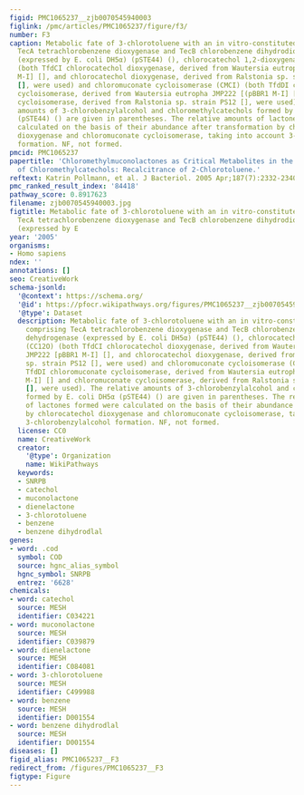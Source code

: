 ```yaml
---
figid: PMC1065237__zjb0070545940003
figlink: /pmc/articles/PMC1065237/figure/f3/
number: F3
caption: Metabolic fate of 3-chlorotoluene with an in vitro-constituted pathway comprising
  TecA tetrachlorobenzene dioxygenase and TecB chlorobenzene dihydrodiol dehydrogenase
  (expressed by E. coli DH5α) (pSTE44) (), chlorocatechol 1,2-dioxygenase (CC12O)
  (both TfdCI chlorocatechol dioxygenase, derived from Wautersia eutropha JMP222 [pBBR1
  M-I] [], and chlorocatechol dioxygenase, derived from Ralstonia sp. strain PS12
  [], were used) and chloromuconate cycloisomerase (CMCI) (both TfdDI chloromuconate
  cycloisomerase, derived from Wautersia eutropha JMP222 [(pBBR1 M-I] [] and chloromuconate
  cycloisomerase, derived from Ralstonia sp. strain PS12 [], were used). The relative
  amounts of 3-chlorobenzylalcohol and chloromethylcatechols formed by E. coli DH5α
  (pSTE44) () are given in parentheses. The relative amounts of lactones formed were
  calculated on the basis of their abundance after transformation by chlorocatechol
  dioxygenase and chloromuconate cycloisomerase, taking into account 3-chlorobenzylalcohol
  formation. NF, not formed.
pmcid: PMC1065237
papertitle: 'Chloromethylmuconolactones as Critical Metabolites in the Degradation
  of Chloromethylcatechols: Recalcitrance of 2-Chlorotoluene.'
reftext: Katrin Pollmann, et al. J Bacteriol. 2005 Apr;187(7):2332-2340.
pmc_ranked_result_index: '84418'
pathway_score: 0.8917623
filename: zjb0070545940003.jpg
figtitle: Metabolic fate of 3-chlorotoluene with an in vitro-constituted pathway comprising
  TecA tetrachlorobenzene dioxygenase and TecB chlorobenzene dihydrodiol dehydrogenase
  (expressed by E
year: '2005'
organisms:
- Homo sapiens
ndex: ''
annotations: []
seo: CreativeWork
schema-jsonld:
  '@context': https://schema.org/
  '@id': https://pfocr.wikipathways.org/figures/PMC1065237__zjb0070545940003.html
  '@type': Dataset
  description: Metabolic fate of 3-chlorotoluene with an in vitro-constituted pathway
    comprising TecA tetrachlorobenzene dioxygenase and TecB chlorobenzene dihydrodiol
    dehydrogenase (expressed by E. coli DH5α) (pSTE44) (), chlorocatechol 1,2-dioxygenase
    (CC12O) (both TfdCI chlorocatechol dioxygenase, derived from Wautersia eutropha
    JMP222 [pBBR1 M-I] [], and chlorocatechol dioxygenase, derived from Ralstonia
    sp. strain PS12 [], were used) and chloromuconate cycloisomerase (CMCI) (both
    TfdDI chloromuconate cycloisomerase, derived from Wautersia eutropha JMP222 [(pBBR1
    M-I] [] and chloromuconate cycloisomerase, derived from Ralstonia sp. strain PS12
    [], were used). The relative amounts of 3-chlorobenzylalcohol and chloromethylcatechols
    formed by E. coli DH5α (pSTE44) () are given in parentheses. The relative amounts
    of lactones formed were calculated on the basis of their abundance after transformation
    by chlorocatechol dioxygenase and chloromuconate cycloisomerase, taking into account
    3-chlorobenzylalcohol formation. NF, not formed.
  license: CC0
  name: CreativeWork
  creator:
    '@type': Organization
    name: WikiPathways
  keywords:
  - SNRPB
  - catechol
  - muconolactone
  - dienelactone
  - 3-chlorotoluene
  - benzene
  - benzene dihydrodlal
genes:
- word: .cod
  symbol: COD
  source: hgnc_alias_symbol
  hgnc_symbol: SNRPB
  entrez: '6628'
chemicals:
- word: catechol
  source: MESH
  identifier: C034221
- word: muconolactone
  source: MESH
  identifier: C039879
- word: dienelactone
  source: MESH
  identifier: C084081
- word: 3-chlorotoluene
  source: MESH
  identifier: C499988
- word: benzene
  source: MESH
  identifier: D001554
- word: benzene dihydrodlal
  source: MESH
  identifier: D001554
diseases: []
figid_alias: PMC1065237__F3
redirect_from: /figures/PMC1065237__F3
figtype: Figure
---
```

